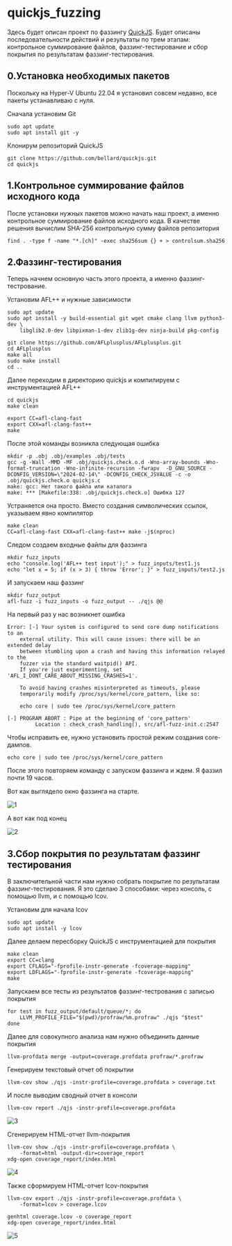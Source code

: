 # quickjs_fuzzing
Здесь будет описан проект по фаззингу [QuickJS](https://github.com/bellard/quickjs). Будет описаны последовательности действий и результаты по трем этапам: контрольное суммирование файлов, фаззинг-тестирование и сбор покрытия по результатам фаззинг-тестирования.

## 0.Установка необходимых пакетов
Поскольку на Hyper-V Ubuntu 22.04 я установил совсем недавно, все пакеты устанавливаю с нуля.

Сначала установим Git
```
sudo apt update
sudo apt install git -y
```
Клонирум репозиторий QuickJS
```
git clone https://github.com/bellard/quickjs.git
cd quickjs
```
## 1.Контрольное суммирование файлов исходного кода
После установки нужных пакетов можно начать наш проект, а именно контрольное суммирование файлов исходного кода. В качестве решения вычислим SHA-256 контрольную сумму файлов репозитория
```
find . -type f -name "*.[ch]" -exec sha256sum {} + > controlsum.sha256
```

## 2.Фаззинг-тестирования
Теперь начнем основную часть этого проекта, а именно фаззинг-тестрование.

Установим AFL++ и нужные зависимости
```
sudo apt update
sudo apt install -y build-essential git wget cmake clang llvm python3-dev \
    libglib2.0-dev libpixman-1-dev zlib1g-dev ninja-build pkg-config

git clone https://github.com/AFLplusplus/AFLplusplus.git
cd AFLplusplus
make all
sudo make install
cd ..
```

Далее переходим в директорию quickjs и компилируем с инструментацией AFL++
```
cd quickjs
make clean

export CC=afl-clang-fast
export CXX=afl-clang-fast++
make
```

После этой команды возникла следующая ошибка
```
mkdir -p .obj .obj/examples .obj/tests
gcc -g -Wall -MMD -MF .obj/quickjs.check.o.d -Wno-array-bounds -Wno-format-truncation -Wno-infinite-recursion -fwrapv  -D_GNU_SOURCE -DCONFIG_VERSION=\"2024-02-14\" -DCONFIG_CHECK_JSVALUE -c -o .obj/quickjs.check.o quickjs.c
make: gcc: Нет такого файла или каталога
make: *** [Makefile:338: .obj/quickjs.check.o] Ошибка 127
```

Устраняется она просто. Вместо создания символических ссылок, указываем явно компилятор
```
make clean
CC=afl-clang-fast CXX=afl-clang-fast++ make -j$(nproc)
```

Следом создаем входные файлы для фаззинга
```
mkdir fuzz_inputs
echo "console.log('AFL++ test input');" > fuzz_inputs/test1.js
echo "let x = 5; if (x > 3) { throw 'Error'; }" > fuzz_inputs/test2.js
```

И запускаем наш фаззинг
```
mkdir fuzz_output
afl-fuzz -i fuzz_inputs -o fuzz_output -- ./qjs @@
```

На первый раз у нас возникнет ошибка
```
Error: [-] Your system is configured to send core dump notifications to an
    external utility. This will cause issues: there will be an extended delay
    between stumbling upon a crash and having this information relayed to the
    fuzzer via the standard waitpid() API.
    If you're just experimenting, set 'AFL_I_DONT_CARE_ABOUT_MISSING_CRASHES=1'.

    To avoid having crashes misinterpreted as timeouts, please 
    temporarily modify /proc/sys/kernel/core_pattern, like so:

    echo core | sudo tee /proc/sys/kernel/core_pattern

[-] PROGRAM ABORT : Pipe at the beginning of 'core_pattern'
         Location : check_crash_handling(), src/afl-fuzz-init.c:2547
```
Чтобы исправить ее, нужно установить простой режим создания core-дампов.
```
echo core | sudo tee /proc/sys/kernel/core_pattern
```
После этого повторяем команду с запуском фаззинга и ждем. Я фаззил почти 19 часов.

Вот как выглядело окно фаззинга на старте.

![1](images/Screen1.png)

А вот как под конец

![2](images/Screen2.png)

## 3.Сбор покрытия по результатам фаззинг тестирования
В заключительной части нам нужно собрать покрытие по результатам фаззинг-тестирования. Я это сделаю 3 способами: через консоль, с помощью llvm, и с помощью lcov.

Установим для начала lcov
```
sudo apt update
sudo apt install -y lcov
```

Далее делаем пересборку QuickJS с инструментацией для покрытия
```
make clean
export CC=clang
export CFLAGS="-fprofile-instr-generate -fcoverage-mapping"
export LDFLAGS="-fprofile-instr-generate -fcoverage-mapping"
make
```

Запускаем все тесты из результатов фаззинг-тестрования с записью покрытия
```
for test in fuzz_output/default/queue/*; do
    LLVM_PROFILE_FILE="$(pwd)/profraw/%m.profraw" ./qjs "$test"
done
```

Далее для совокупного анализа нам нужно объединить данные покрытия
```
llvm-profdata merge -output=coverage.profdata profraw/*.profraw
```

Генерируем текстовый отчет об покрытии
```
llvm-cov show ./qjs -instr-profile=coverage.profdata > coverage.txt
```

И после выводим сводный отчет в консоли
```
llvm-cov report ./qjs -instr-profile=coverage.profdata
```

![3](images/Screen3.png)

Cгенерируем HTML-отчет llvm-покрытия
```
llvm-cov show ./qjs -instr-profile=coverage.profdata \
    -format=html -output-dir=coverage_report
xdg-open coverage_report/index.html
```

![4](images/Screen4.png)

Также сформируем HTML-отчет lcov-покрытия
```
llvm-cov export ./qjs -instr-profile=coverage.profdata \
    -format=lcov > coverage.lcov

genhtml coverage.lcov -o coverage_report
xdg-open coverage_report/index.html
```

![5](images/Screen5.png)
